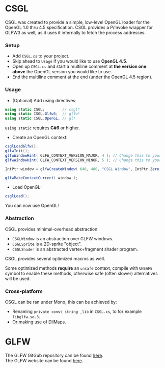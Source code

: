 # CSGL
CSGL was created to provide a simple, low-level OpenGL loader for the OpenGL 1.0 thru 4.5 specification.
CSGL provides a P/Invoke wrapper for GLFW3 as well, as it uses it internally to fetch the process addresses.  

### Setup
 - Add `CSGL.cs` to your project.
 - Skip ahead to `Usage` if you would like to use **OpenGL 4.5**.
 - Open up `CSGL.cs` and start a multiline comment at **the version one above** the OpenGL version you would like to use.
 - End the multiline comment at the end (under the OpenGL 4.5 region).  
  
### Usage
 - (Optional) Add using directives:
```csharp
using static CSGL;        // csgl*
using static CSGL.Glfw3;  // glfw*
using static CSGL.OpenGL; // gl*
```  
`using static` requires **C#6** or higher.
 - Create an OpenGL context:
```csharp
csglLoadGlfw();
glfwInit();
glfwWindowHint( GLFW_CONTEXT_VERSION_MAJOR, 4 ); // Change this to your targeted major version
glfwWindowHint( GLFW_CONTEXT_VERSION_MINOR, 5 ); // Change this to your targeted minor version

IntPtr window = glfwCreateWindow( 640, 480, "CSGL Window", IntPtr.Zero, IntPtr.Zero );

glfwMakeContextCurrent( window );
```  
  - Load OpenGL:  
```csharp
csglLoad();
```
You can now use OpenGL!

### Abstraction
CSGL provides minimal-overhead abstraction:
- `CSGLWindow` is an abstraction over GLFW windows.
- `CSGLSprite` is a 2D-sprite "object".
- `CSGLShader` is an abstracted vertex+fragment shader program.

CSGL provides several optimized macros as well.  
  
Some optimized methods **require** an `unsafe` context, compile with `UNSAFE` symbol to enable these methods, otherwise safe (often slower) alternatives will be used.

### Cross-platform
CSGL can be ran under Mono, this can be achieved by:
 - Renaming `private const string _lib` in `CSGL.cs`, to for example `libglfw.so.3`.
 - Or making use of [DllMaps](http://www.mono-project.com/docs/advanced/pinvoke/dllmap/).

# GLFW
The GLFW GitGub repository can be found [here](https://github.com/glfw/glfw).  
The GLFW website can be found [here](http://www.glfw.org/).

